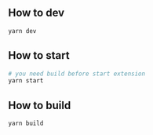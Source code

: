 ## How to dev

```bash
yarn dev
```

## How to start

```bash
# you need build before start extension
yarn start
```

## How to build

```bash
yarn build
```